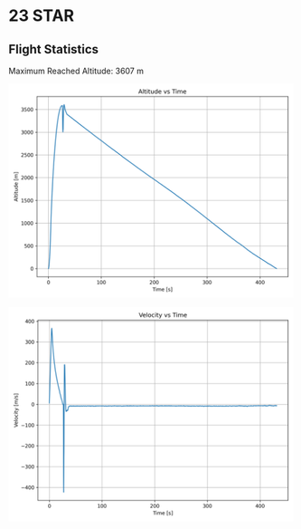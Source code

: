 # 23 STAR
## Flight Statistics
Maximum Reached Altitude: 3607 m

![Altitude Plot](./plots/altitude_plot.png)

![Velocity Plot](./plots/velocity_plot.png)

